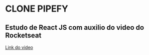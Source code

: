 <h1>CLONE PIPEFY</h1>

<h2>Estudo de React JS com auxilio do video do Rocketseat</h2><a href="https://www.youtube.com/watch?v=awRtgpRsdTQ">Link do video</a>
